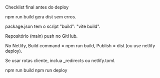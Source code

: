 Checklist final antes do deploy

npm run build gera dist sem erros.

package.json tem o script "build": "vite build".

Repositório (main) push no GitHub.

No Netlify, Build command = npm run build, Publish = dist (ou use netlify deploy).

Se usar rotas cliente, inclua _redirects ou netlify.toml.



npm run build
npm run deploy